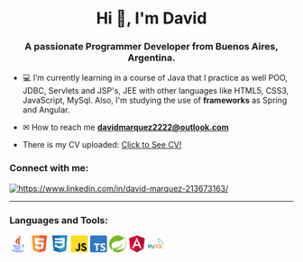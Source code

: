 <h1 align="center">Hi 👋, I'm David</h1>
<h3 align="center">A passionate Programmer Developer from Buenos Aires, Argentina.</h3>

- 💻 I’m currently learning in a course of Java that I practice as well POO, JDBC, Servlets and JSP's, JEE with other languages like HTML5, CSS3, JavaScript, MySql. Also, I'm studying the use of <b>frameworks</b> as Spring and Angular.

- ✉ How to reach me **davidmarquez2222@outlook.com**

- There is my CV uploaded: <a href="/CV/DavidMarquez_CV.pdf">Click to See CV!</a>

<sector>
  <h3 align="left">Connect with me:</h3>
  <p align="left">
  <a href="https://www.linkedin.com/in/david-ariel-marquez/" target="blank"><img align="center"src="https://raw.githubusercontent.com/rahuldkjain/github-profile-readme-generator/master/src/images/icons/Social/linked-in-alt.svg" alt="https://www.linkedin.com/in/david-marquez-213673163/" height="25" /></a>
  </p>
<sector>  
<hr/>
<sector>
  <h3 align="left">Languages and Tools:</h3>
  <p align="left"> 
      <code><img height="30" src="/images/java.logo.png"></code>&nbsp;
      <code><img height="30" src="/images/html-logo.png"></code>
      <code><img height="30" src="/images/css3-logo.png"></code>
      <code><img height="30" src="/images/javascript-logo.png"></code>
      <code><img height="30" src="/images/typescript-logo.png"></code>
      <code><img height="30" src="/images/spring-logo.png"></code>
      <code><img height="30" src="/images/angular-logo.png"></code>
      <code><img height="30" src="/images/mysql-logo.png"></code>
  </p>
<sector>

